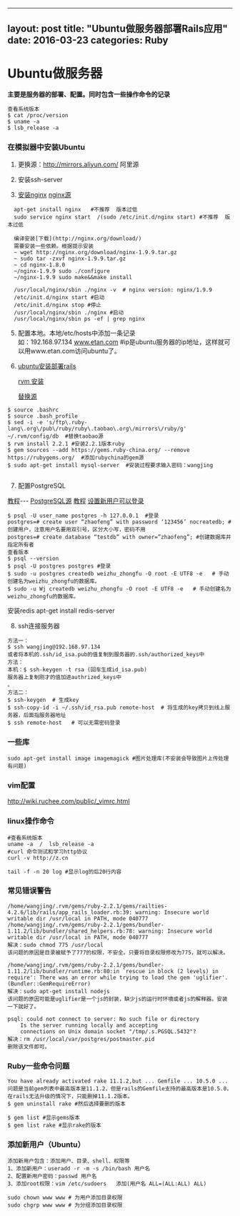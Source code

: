 
---
layout: post
title:  "Ubuntu做服务器部署Rails应用"
date:   2016-03-23
categories: Ruby
---
# Ubuntu做服务器
**主要是服务器的部署、配置。同时包含一些操作命令的记录**

```
查看系统版本
$ cat /proc/version 
$ uname -a
$ lsb_release -a
```
### 在模拟器中安装Ubuntu

1. 更换源：http://mirrors.aliyun.com/ 阿里源
2. 安装ssh-server

4. [安装nginx](http://www.cnblogs.com/kunhu/p/3633002.html)
[nginx源](http://www.kaijia.me/2013/05/ubuntu-latest-nginx-repo-collection/)

```  
  apt-get install nginx   #不推荐  版本过低
  sudo service nginx start  /(sudo /etc/init.d/nginx start) #不推荐  版本过低
  
  编译安装[下载](http://nginx.org/download/)
  需要安装一些依赖。根据提示安装
  ~ wget http://nginx.org/download/nginx-1.9.9.tar.gz
  ~ sudo tar -zxvf nginx-1.9.9.tar.gz
  ~ cd nginx-1.8.0
  ~/nginx-1.9.9 sudo ./configure
  ~/nginx-1.9.9 sudo make&&make install
  
  /usr/local/nginx/sbin ./nginx -v  # nginx version: nginx/1.9.9
  /etc/init.d/nginx start #启动
  /etc/init.d/nginx stop #停止
  /usr/local/nginx/sbin ./nginx #启动
  /usr/local/nginx/sbin ps -ef | grep nginx

```

5. 配置本地。本地/etc/hosts中添加一条记录  
	如：192.168.97.134 www.etan.com  #ip是ubuntu服务器的ip地址，这样就可以用www.etan.com访问ubuntu了。

6. [ubuntu安装部署rails](http://www.jb51.net/article/52155.htm)
	
	[rvm 安装](http://www.rvm.io/)
	
	[替换源](https://ruby.taobao.org/)

```
$ source .bashrc
$ source .bash_profile
$ sed -i -e 's/ftp\.ruby-lang\.org\/pub\/ruby/ruby\.taobao\.org\/mirrors\/ruby/g' ~/.rvm/config/db  #替换taobao源
$ rvm install 2.2.1 #安装2.2.1版本ruby
$ gem sources --add https://gems.ruby-china.org/ --remove https://rubygems.org/  #添加rubychina的gem源
$ sudo apt-get install mysql-server  #安装过程要求输入密码：wangjing
	
```
7. 配置PostgreSQL

[教程](http://blog.sina.com.cn/s/blog_6af33caa0100ypck.html)---
[PostgreSQL源](https://www.postgresql.org/download/linux/ubuntu/)
[教程](https://www.postgresql.org/docs/current/static/sql-alteruser.html)
[设置新用户可以登录](https://blog.csdn.net/wanderman1836/article/details/71173030)
```
$ psql -U user_name postgres -h 127.0.0.1  #登录
postgres=# create user “zhaofeng” with password ‘123456’ nocreatedb; #创建用户，注意用户名要用双引号，区分大小写，密码不用
postgres=# create database “testdb” with owner=”zhaofeng”; #创建数据库并指定所有者
查看版本 
$ psql --version
$ psql -U postgres postgres #登录
$ sudo -u postgres createdb weizhu_zhongfu -O root -E UTF8 -e   # 手动创建名为weizhu_zhongfu的数据库。
$ sudo -u Wj createdb weizhu_zhongfu -O root -E UTF8 -e   # 手动创建名为weizhu_zhongfu的数据库。

```
	
安装redis
apt-get install redis-server
	
8. ssh连接服务器

```
方法一：
$ ssh wangjing@192.168.97.134
或者将本机的.ssh/id_isa.pub的值复制到服务器的.ssh/authorized_keys中
方法：
本机：$ ssh-keygen -t rsa (回车生成id_isa.pub)
服务器上复制刚才的值加进authrized_keys中
。
方法二：
$ ssh-keygen  # 生成key
$ ssh-copy-id -i ~/.ssh/id_rsa.pub remote-host  # 将生成的key拷贝到线上服务器，后面指服务器地址
$ ssh remote-host   # 可以无需密码登录
```

### 一些库

```
sudo apt-get install image imagemagick #图片处理库(不安装会导致图片上传处理有问题)
```


### vim配置

http://wiki.ruchee.com/public/_vimrc.html

### linux操作命令
```
#查看系统版本
uname -a  /  lsb_release -a
#curl 命令测试和学习http协议
curl -v http://z.cn
```
```
tail -f -n 20 log #显示log的后20行内容
```


### 常见错误警告
```
/home/wangjing/.rvm/gems/ruby-2.2.1/gems/railties-4.2.6/lib/rails/app_rails_loader.rb:39: warning: Insecure world writable dir /usr/local in PATH, mode 040777
/home/wangjing/.rvm/gems/ruby-2.2.1/gems/bundler-1.11.2/lib/bundler/shared_helpers.rb:78: warning: Insecure world writable dir /usr/local in PATH, mode 040777
解决：sudo chmod 775 /usr/local
该问题的原因是目录被赋予了777的权限，不安全。只要将目录权限修改为775，就可以解决。
```
```
/home/wangjing/.rvm/gems/ruby-2.2.1/gems/bundler-1.11.2/lib/bundler/runtime.rb:80:in `rescue in block (2 levels) in require': There was an error while trying to load the gem 'uglifier'. (Bundler::GemRequireError)
解决：sudo apt-get install nodejs
该问题的原因可能是uglifier是一个js的封装，缺少js的运行时环境或者js的解释器。安装一下就好了。
```
```
psql: could not connect to server: No such file or directory
	Is the server running locally and accepting
	connections on Unix domain socket "/tmp/.s.PGSQL.5432"?
解决：rm /usr/local/var/postgres/postmaster.pid
删除该文件即可。
```

### Ruby一些命令问题
```
You have already activated rake 11.1.2,but ... Gemfile ... 10.5.0 ...
问题是当前gem列表中最高版本是11.1.2，但是rails的Gemfile支持的最高版本是10.5.0，在rails无法升级的情况下，只能删掉11.1.2版本。
$ gem uninstall rake #然后选择要删的版本
```
```
$ gem list #显示gems版本
$ gem list rake #显示rake的版本
```

### 添加新用户（Ubuntu）
```
添加新用户包含：添加用户、目录、shell、权限等
1、添加新用户：useradd -r -m -s /bin/bash 用户名
2、配置新用户密码：passwd 用户名
3、添加root权限：vim /etc/sudoers   添加(用户名 ALL=(ALL:ALL) ALL)

sudo chown www www # 为用户添加目录权限
sudo chgrp www www # 为分组添加目录权限
```

























